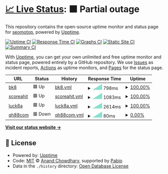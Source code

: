 # [📈 Live Status](https://seomotop.github.io/uptime): <!--live status--> **🟧 Partial outage**

This repository contains the open-source uptime monitor and status page for [seomotop](https://seomotop.github.io/uptime), powered by [Upptime](https://github.com/upptime/upptime).

[![Uptime CI](https://github.com/seomotop/uptime/workflows/Uptime%20CI/badge.svg)](https://github.com/seomotop/uptime/actions?query=workflow%3A%22Uptime+CI%22)
[![Response Time CI](https://github.com/seomotop/uptime/workflows/Response%20Time%20CI/badge.svg)](https://github.com/seomotop/uptime/actions?query=workflow%3A%22Response+Time+CI%22)
[![Graphs CI](https://github.com/seomotop/uptime/workflows/Graphs%20CI/badge.svg)](https://github.com/seomotop/uptime/actions?query=workflow%3A%22Graphs+CI%22)
[![Static Site CI](https://github.com/seomotop/uptime/workflows/Static%20Site%20CI/badge.svg)](https://github.com/seomotop/uptime/actions?query=workflow%3A%22Static+Site+CI%22)
[![Summary CI](https://github.com/seomotop/uptime/workflows/Summary%20CI/badge.svg)](https://github.com/seomotop/uptime/actions?query=workflow%3A%22Summary+CI%22)

With [Upptime](https://upptime.js.org), you can get your own unlimited and free uptime monitor and status page, powered entirely by a GitHub repository. We use [Issues](https://github.com/seomotop/uptime/issues) as incident reports, [Actions](https://github.com/seomotop/uptime/actions) as uptime monitors, and [Pages](https://seomotop.github.io/uptime) for the status page.

<!--start: status pages-->
<!-- This summary is generated by Upptime (https://github.com/upptime/upptime) -->
<!-- Do not edit this manually, your changes will be overwritten -->
<!-- prettier-ignore -->
| URL | Status | History | Response Time | Uptime |
| --- | ------ | ------- | ------------- | ------ |
| <img alt="" src="https://icons.duckduckgo.com/ip3/bk8.sarl.ico" height="13"> [bk8](https://bk8.sarl) | 🟩 Up | [bk8.yml](https://github.com/seomotop/uptime/commits/HEAD/history/bk8.yml) | <details><summary><img alt="Response time graph" src="./graphs/bk8/response-time-week.png" height="20"> 798ms</summary><br><a href="https://seomotop.github.io/uptime/history/bk8"><img alt="Response time 798" src="https://img.shields.io/endpoint?url=https%3A%2F%2Fraw.githubusercontent.com%2Fseomotop%2Fuptime%2FHEAD%2Fapi%2Fbk8%2Fresponse-time.json"></a><br><a href="https://seomotop.github.io/uptime/history/bk8"><img alt="24-hour response time 798" src="https://img.shields.io/endpoint?url=https%3A%2F%2Fraw.githubusercontent.com%2Fseomotop%2Fuptime%2FHEAD%2Fapi%2Fbk8%2Fresponse-time-day.json"></a><br><a href="https://seomotop.github.io/uptime/history/bk8"><img alt="7-day response time 798" src="https://img.shields.io/endpoint?url=https%3A%2F%2Fraw.githubusercontent.com%2Fseomotop%2Fuptime%2FHEAD%2Fapi%2Fbk8%2Fresponse-time-week.json"></a><br><a href="https://seomotop.github.io/uptime/history/bk8"><img alt="30-day response time 798" src="https://img.shields.io/endpoint?url=https%3A%2F%2Fraw.githubusercontent.com%2Fseomotop%2Fuptime%2FHEAD%2Fapi%2Fbk8%2Fresponse-time-month.json"></a><br><a href="https://seomotop.github.io/uptime/history/bk8"><img alt="1-year response time 798" src="https://img.shields.io/endpoint?url=https%3A%2F%2Fraw.githubusercontent.com%2Fseomotop%2Fuptime%2FHEAD%2Fapi%2Fbk8%2Fresponse-time-year.json"></a></details> | <details><summary><a href="https://seomotop.github.io/uptime/history/bk8">100.00%</a></summary><a href="https://seomotop.github.io/uptime/history/bk8"><img alt="All-time uptime 100.00%" src="https://img.shields.io/endpoint?url=https%3A%2F%2Fraw.githubusercontent.com%2Fseomotop%2Fuptime%2FHEAD%2Fapi%2Fbk8%2Fuptime.json"></a><br><a href="https://seomotop.github.io/uptime/history/bk8"><img alt="24-hour uptime 100.00%" src="https://img.shields.io/endpoint?url=https%3A%2F%2Fraw.githubusercontent.com%2Fseomotop%2Fuptime%2FHEAD%2Fapi%2Fbk8%2Fuptime-day.json"></a><br><a href="https://seomotop.github.io/uptime/history/bk8"><img alt="7-day uptime 100.00%" src="https://img.shields.io/endpoint?url=https%3A%2F%2Fraw.githubusercontent.com%2Fseomotop%2Fuptime%2FHEAD%2Fapi%2Fbk8%2Fuptime-week.json"></a><br><a href="https://seomotop.github.io/uptime/history/bk8"><img alt="30-day uptime 100.00%" src="https://img.shields.io/endpoint?url=https%3A%2F%2Fraw.githubusercontent.com%2Fseomotop%2Fuptime%2FHEAD%2Fapi%2Fbk8%2Fuptime-month.json"></a><br><a href="https://seomotop.github.io/uptime/history/bk8"><img alt="1-year uptime 100.00%" src="https://img.shields.io/endpoint?url=https%3A%2F%2Fraw.githubusercontent.com%2Fseomotop%2Fuptime%2FHEAD%2Fapi%2Fbk8%2Fuptime-year.json"></a></details>
| <img alt="" src="https://icons.duckduckgo.com/ip3/scoreahit.com.ico" height="13"> [scoreahit](https://scoreahit.com) | 🟩 Up | [scoreahit.yml](https://github.com/seomotop/uptime/commits/HEAD/history/scoreahit.yml) | <details><summary><img alt="Response time graph" src="./graphs/scoreahit/response-time-week.png" height="20"> 1083ms</summary><br><a href="https://seomotop.github.io/uptime/history/scoreahit"><img alt="Response time 1083" src="https://img.shields.io/endpoint?url=https%3A%2F%2Fraw.githubusercontent.com%2Fseomotop%2Fuptime%2FHEAD%2Fapi%2Fscoreahit%2Fresponse-time.json"></a><br><a href="https://seomotop.github.io/uptime/history/scoreahit"><img alt="24-hour response time 1083" src="https://img.shields.io/endpoint?url=https%3A%2F%2Fraw.githubusercontent.com%2Fseomotop%2Fuptime%2FHEAD%2Fapi%2Fscoreahit%2Fresponse-time-day.json"></a><br><a href="https://seomotop.github.io/uptime/history/scoreahit"><img alt="7-day response time 1083" src="https://img.shields.io/endpoint?url=https%3A%2F%2Fraw.githubusercontent.com%2Fseomotop%2Fuptime%2FHEAD%2Fapi%2Fscoreahit%2Fresponse-time-week.json"></a><br><a href="https://seomotop.github.io/uptime/history/scoreahit"><img alt="30-day response time 1083" src="https://img.shields.io/endpoint?url=https%3A%2F%2Fraw.githubusercontent.com%2Fseomotop%2Fuptime%2FHEAD%2Fapi%2Fscoreahit%2Fresponse-time-month.json"></a><br><a href="https://seomotop.github.io/uptime/history/scoreahit"><img alt="1-year response time 1083" src="https://img.shields.io/endpoint?url=https%3A%2F%2Fraw.githubusercontent.com%2Fseomotop%2Fuptime%2FHEAD%2Fapi%2Fscoreahit%2Fresponse-time-year.json"></a></details> | <details><summary><a href="https://seomotop.github.io/uptime/history/scoreahit">100.00%</a></summary><a href="https://seomotop.github.io/uptime/history/scoreahit"><img alt="All-time uptime 100.00%" src="https://img.shields.io/endpoint?url=https%3A%2F%2Fraw.githubusercontent.com%2Fseomotop%2Fuptime%2FHEAD%2Fapi%2Fscoreahit%2Fuptime.json"></a><br><a href="https://seomotop.github.io/uptime/history/scoreahit"><img alt="24-hour uptime 100.00%" src="https://img.shields.io/endpoint?url=https%3A%2F%2Fraw.githubusercontent.com%2Fseomotop%2Fuptime%2FHEAD%2Fapi%2Fscoreahit%2Fuptime-day.json"></a><br><a href="https://seomotop.github.io/uptime/history/scoreahit"><img alt="7-day uptime 100.00%" src="https://img.shields.io/endpoint?url=https%3A%2F%2Fraw.githubusercontent.com%2Fseomotop%2Fuptime%2FHEAD%2Fapi%2Fscoreahit%2Fuptime-week.json"></a><br><a href="https://seomotop.github.io/uptime/history/scoreahit"><img alt="30-day uptime 100.00%" src="https://img.shields.io/endpoint?url=https%3A%2F%2Fraw.githubusercontent.com%2Fseomotop%2Fuptime%2FHEAD%2Fapi%2Fscoreahit%2Fuptime-month.json"></a><br><a href="https://seomotop.github.io/uptime/history/scoreahit"><img alt="1-year uptime 100.00%" src="https://img.shields.io/endpoint?url=https%3A%2F%2Fraw.githubusercontent.com%2Fseomotop%2Fuptime%2FHEAD%2Fapi%2Fscoreahit%2Fuptime-year.json"></a></details>
| <img alt="" src="https://icons.duckduckgo.com/ip3/luck8a.net.ico" height="13"> [luck8a](https://luck8a.net) | 🟩 Up | [luck8a.yml](https://github.com/seomotop/uptime/commits/HEAD/history/luck8a.yml) | <details><summary><img alt="Response time graph" src="./graphs/luck8a/response-time-week.png" height="20"> 2614ms</summary><br><a href="https://seomotop.github.io/uptime/history/luck8a"><img alt="Response time 2614" src="https://img.shields.io/endpoint?url=https%3A%2F%2Fraw.githubusercontent.com%2Fseomotop%2Fuptime%2FHEAD%2Fapi%2Fluck8a%2Fresponse-time.json"></a><br><a href="https://seomotop.github.io/uptime/history/luck8a"><img alt="24-hour response time 2614" src="https://img.shields.io/endpoint?url=https%3A%2F%2Fraw.githubusercontent.com%2Fseomotop%2Fuptime%2FHEAD%2Fapi%2Fluck8a%2Fresponse-time-day.json"></a><br><a href="https://seomotop.github.io/uptime/history/luck8a"><img alt="7-day response time 2614" src="https://img.shields.io/endpoint?url=https%3A%2F%2Fraw.githubusercontent.com%2Fseomotop%2Fuptime%2FHEAD%2Fapi%2Fluck8a%2Fresponse-time-week.json"></a><br><a href="https://seomotop.github.io/uptime/history/luck8a"><img alt="30-day response time 2614" src="https://img.shields.io/endpoint?url=https%3A%2F%2Fraw.githubusercontent.com%2Fseomotop%2Fuptime%2FHEAD%2Fapi%2Fluck8a%2Fresponse-time-month.json"></a><br><a href="https://seomotop.github.io/uptime/history/luck8a"><img alt="1-year response time 2614" src="https://img.shields.io/endpoint?url=https%3A%2F%2Fraw.githubusercontent.com%2Fseomotop%2Fuptime%2FHEAD%2Fapi%2Fluck8a%2Fresponse-time-year.json"></a></details> | <details><summary><a href="https://seomotop.github.io/uptime/history/luck8a">100.00%</a></summary><a href="https://seomotop.github.io/uptime/history/luck8a"><img alt="All-time uptime 100.00%" src="https://img.shields.io/endpoint?url=https%3A%2F%2Fraw.githubusercontent.com%2Fseomotop%2Fuptime%2FHEAD%2Fapi%2Fluck8a%2Fuptime.json"></a><br><a href="https://seomotop.github.io/uptime/history/luck8a"><img alt="24-hour uptime 100.00%" src="https://img.shields.io/endpoint?url=https%3A%2F%2Fraw.githubusercontent.com%2Fseomotop%2Fuptime%2FHEAD%2Fapi%2Fluck8a%2Fuptime-day.json"></a><br><a href="https://seomotop.github.io/uptime/history/luck8a"><img alt="7-day uptime 100.00%" src="https://img.shields.io/endpoint?url=https%3A%2F%2Fraw.githubusercontent.com%2Fseomotop%2Fuptime%2FHEAD%2Fapi%2Fluck8a%2Fuptime-week.json"></a><br><a href="https://seomotop.github.io/uptime/history/luck8a"><img alt="30-day uptime 100.00%" src="https://img.shields.io/endpoint?url=https%3A%2F%2Fraw.githubusercontent.com%2Fseomotop%2Fuptime%2FHEAD%2Fapi%2Fluck8a%2Fuptime-month.json"></a><br><a href="https://seomotop.github.io/uptime/history/luck8a"><img alt="1-year uptime 100.00%" src="https://img.shields.io/endpoint?url=https%3A%2F%2Fraw.githubusercontent.com%2Fseomotop%2Fuptime%2FHEAD%2Fapi%2Fluck8a%2Fuptime-year.json"></a></details>
| <img alt="" src="https://icons.duckduckgo.com/ip3/qh88com.tel.ico" height="13"> [qh88com](https://qh88com.tel) | 🟥 Down | [qh88com.yml](https://github.com/seomotop/uptime/commits/HEAD/history/qh88com.yml) | <details><summary><img alt="Response time graph" src="./graphs/qh88com/response-time-week.png" height="20"> 80ms</summary><br><a href="https://seomotop.github.io/uptime/history/qh88com"><img alt="Response time 80" src="https://img.shields.io/endpoint?url=https%3A%2F%2Fraw.githubusercontent.com%2Fseomotop%2Fuptime%2FHEAD%2Fapi%2Fqh88com%2Fresponse-time.json"></a><br><a href="https://seomotop.github.io/uptime/history/qh88com"><img alt="24-hour response time 80" src="https://img.shields.io/endpoint?url=https%3A%2F%2Fraw.githubusercontent.com%2Fseomotop%2Fuptime%2FHEAD%2Fapi%2Fqh88com%2Fresponse-time-day.json"></a><br><a href="https://seomotop.github.io/uptime/history/qh88com"><img alt="7-day response time 80" src="https://img.shields.io/endpoint?url=https%3A%2F%2Fraw.githubusercontent.com%2Fseomotop%2Fuptime%2FHEAD%2Fapi%2Fqh88com%2Fresponse-time-week.json"></a><br><a href="https://seomotop.github.io/uptime/history/qh88com"><img alt="30-day response time 80" src="https://img.shields.io/endpoint?url=https%3A%2F%2Fraw.githubusercontent.com%2Fseomotop%2Fuptime%2FHEAD%2Fapi%2Fqh88com%2Fresponse-time-month.json"></a><br><a href="https://seomotop.github.io/uptime/history/qh88com"><img alt="1-year response time 80" src="https://img.shields.io/endpoint?url=https%3A%2F%2Fraw.githubusercontent.com%2Fseomotop%2Fuptime%2FHEAD%2Fapi%2Fqh88com%2Fresponse-time-year.json"></a></details> | <details><summary><a href="https://seomotop.github.io/uptime/history/qh88com">0.00%</a></summary><a href="https://seomotop.github.io/uptime/history/qh88com"><img alt="All-time uptime 0.00%" src="https://img.shields.io/endpoint?url=https%3A%2F%2Fraw.githubusercontent.com%2Fseomotop%2Fuptime%2FHEAD%2Fapi%2Fqh88com%2Fuptime.json"></a><br><a href="https://seomotop.github.io/uptime/history/qh88com"><img alt="24-hour uptime 0.00%" src="https://img.shields.io/endpoint?url=https%3A%2F%2Fraw.githubusercontent.com%2Fseomotop%2Fuptime%2FHEAD%2Fapi%2Fqh88com%2Fuptime-day.json"></a><br><a href="https://seomotop.github.io/uptime/history/qh88com"><img alt="7-day uptime 0.00%" src="https://img.shields.io/endpoint?url=https%3A%2F%2Fraw.githubusercontent.com%2Fseomotop%2Fuptime%2FHEAD%2Fapi%2Fqh88com%2Fuptime-week.json"></a><br><a href="https://seomotop.github.io/uptime/history/qh88com"><img alt="30-day uptime 0.00%" src="https://img.shields.io/endpoint?url=https%3A%2F%2Fraw.githubusercontent.com%2Fseomotop%2Fuptime%2FHEAD%2Fapi%2Fqh88com%2Fuptime-month.json"></a><br><a href="https://seomotop.github.io/uptime/history/qh88com"><img alt="1-year uptime 0.00%" src="https://img.shields.io/endpoint?url=https%3A%2F%2Fraw.githubusercontent.com%2Fseomotop%2Fuptime%2FHEAD%2Fapi%2Fqh88com%2Fuptime-year.json"></a></details>

<!--end: status pages-->

[**Visit our status website →**](https://seomotop.github.io/uptime)

## 📄 License

- Powered by: [Upptime](https://github.com/upptime/upptime)
- Code: [MIT](./LICENSE) © [Anand Chowdhary](https://anandchowdhary.com), supported by [Pabio](https://pabio.com)
- Data in the `./history` directory: [Open Database License](https://opendatacommons.org/licenses/odbl/1-0/)
